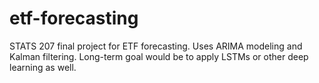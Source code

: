 # etf-forecasting
STATS 207 final project for ETF forecasting. Uses ARIMA modeling and Kalman filtering. Long-term goal would be to apply LSTMs or other deep learning as well.
